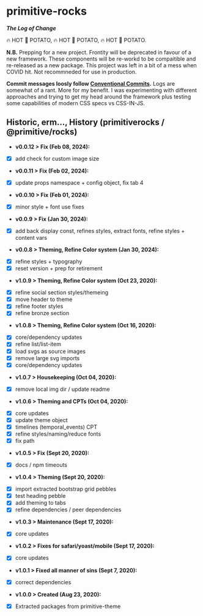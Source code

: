 
# primitive-rocks

***The Log of Change***

 🔥️ HOT 🥔 POTATO,  🔥️ HOT 🥔 POTATO,  🔥️ HOT 🥔 POTATO.


**N.B.**
Prepping for a new project.
Frontity will be deprecated in favour of a new framework.
These components will be re-workd to be compaitible and re-released as a new package.
This project was left in a bit of a mess when COVID hit. Not recommneded for use in production.

**Commit messages loosly follow [Conventional Commits](https://conventionalcommits.org).**
Logs are somewhat of a rant. More for my benefit. I was experimenting with different approaches and trying to get my head around the framework plus testing some capabilities of modern CSS specs vs CSS-IN-JS.


## Historic, erm..., History (primitiverocks / @primitive/rocks)

- **v0.0.12 > Fix (Feb 08, 2024):**
- [x] add check for custom image size
- **v0.0.11 > Fix (Feb 02, 2024):**
- [x] update props namespace + config object, fix tab 4
- **v0.0.10 > Fix (Feb 01, 2024):**
- [x] minor style + font use fixes
- **v0.0.9 > Fix (Jan 30, 2024):**
- [x] add back display const, refines styles, extract fonts, refine styles + content vars
- **v0.0.8 > Theming, Refine Color system (Jan 30, 2024):**
- [x] refine styles + typography
- [x] reset version + prep for retirement
- **v1.0.9 > Theming, Refine Color system (Oct 23, 2020):**
- [x] refine social section styles/themeing
- [x] move header to theme
- [x] refine footer styles
- [x] refine bronze section
- **v1.0.8 > Theming, Refine Color system (Oct 16, 2020):**
- [x] core/dependency updates
- [x] refine list/list-item
- [x] load svgs as source images
- [x] remove large svg imports
- [x] core/dependency updates
- **v1.0.7 > Housekeeping (Oct 04, 2020):**
- [x] remove local img dir / update readme
- **v1.0.6 > Theming and CPTs (Oct 04, 2020):**
- [x] core updates
- [x] update theme object
- [x] timelines (temporal_events) CPT
- [x] refine styles/naming/reduce fonts
- [x] fix path
- **v1.0.5 > Fix (Sept 20, 2020):**
- [x] docs / npm timeouts
- **v1.0.4 > Theming (Sept 20, 2020):**
- [x] import extracted bootstrap grid pebbles
- [x] test heading pebble
- [x] add theming to tabs
- [x] refine dependencies / peer dependencies
- **v1.0.3 > Maintenance (Sept 17, 2020):**
- [x] core updates
- **v1.0.2 > Fixes for safari/yoast/mobile (Sept 17, 2020):**
- [x] core updates
- **v1.0.1 > Fixed all manner of sins (Sept 7, 2020):**
- [x] correct dependencies
- **v1.0.0 > Created (Aug 23, 2020):**
- [x] Extracted packages from primitive-theme
